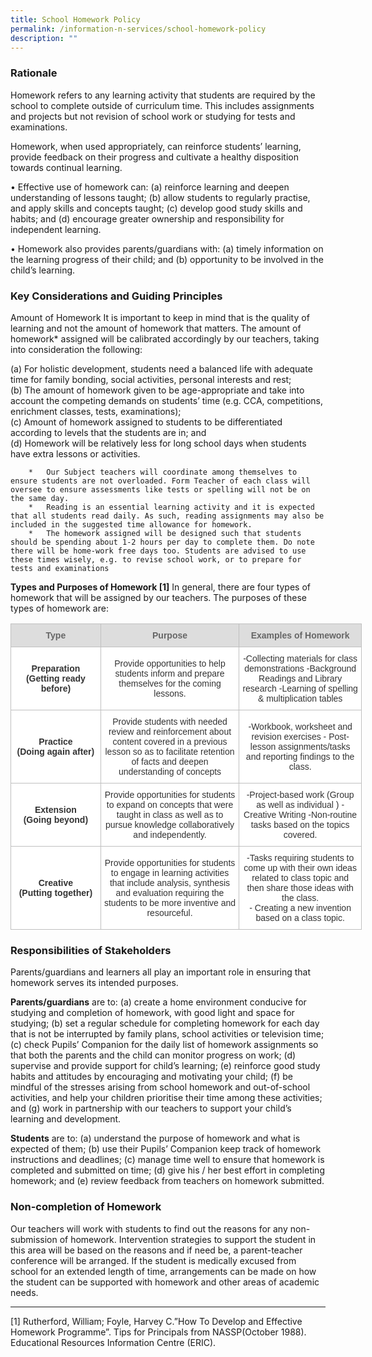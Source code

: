 ```yaml
---
title: School Homework Policy
permalink: /information-n-services/school-homework-policy
description: ""
---
```

### Rationale 
Homework refers to any learning activity that students are required by the school to complete outside of curriculum time. This includes assignments and projects but not revision of school work or studying for tests and examinations.

Homework, when used appropriately, can reinforce students’ learning, provide feedback on their progress and cultivate a healthy disposition towards continual learning. 

•	Effective use of homework can: 
        (a)	reinforce learning and deepen understanding of lessons taught;
        (b)	allow students to regularly practise, and apply skills and concepts taught;
        (c)	develop good study skills and habits; and
        (d)	encourage greater ownership and responsibility for independent learning.

•	Homework also provides parents/guardians with: 
        (a)	timely information on the learning progress of their child; and
        (b)	opportunity to be involved in the child’s learning.

### Key Considerations and Guiding Principles
Amount of Homework
It is important to keep in mind that is the quality of learning and not the amount of homework that matters. The amount of homework* assigned will be calibrated accordingly by our teachers, taking into consideration the following:

(a)	For holistic development, students need a balanced life with adequate time for family bonding, social                            activities, personal interests and rest;\
(b)	The amount of homework given to be age-appropriate and take into account the competing demands on students’ time (e.g. CCA, competitions, enrichment classes, tests, examinations);\
(c)	Amount of homework assigned to students to be differentiated according to levels that the students are in; and\
(d)	Homework will be relatively less for long school days when students have extra lessons or activities.

        *	Our Subject teachers will coordinate among themselves to ensure students are not overloaded. Form Teacher of each class will oversee to ensure assessments like tests or spelling will not be on the same day. 
        *	Reading is an essential learning activity and it is expected that all students read daily. As such, reading assignments may also be included in the suggested time allowance for homework.
        *	The homework assigned will be designed such that students should be spending about 1-2 hours per day to complete them. Do note there will be home-work free days too. Students are advised to use these times wisely, e.g. to revise school work, or to prepare for tests and examinations

**Types and Purposes of Homework [1]**
In general, there are four types of homework that will be assigned by our teachers. The purposes of these types of homework are:

<table style="border-collapse:collapse;border-spacing:0;table-layout: fixed; width: 562px" class="tg"><colgroup><col style="width: 144.003906px"><col style="width: 222.003906px"><col style="width: 196.003906px"></colgroup><thead><tr><th style="background-color:#DDD;border-color:#c0c0c0;border-style:solid;border-width:1px;color:#666;font-family:Arial, sans-serif;font-size:14px;font-weight:bold;overflow:hidden;padding:10px 5px;text-align:center;vertical-align:middle;word-break:normal"><span style="color:#666;background-color:#DDD">Type</span></th><th style="background-color:#DDD;border-color:#c0c0c0;border-style:solid;border-width:1px;color:#666;font-family:Arial, sans-serif;font-size:14px;font-weight:bold;overflow:hidden;padding:10px 5px;text-align:center;vertical-align:middle;word-break:normal"><span style="color:#666;background-color:#DDD">Purpose</span></th><th style="background-color:#DDD;border-color:#c0c0c0;border-style:solid;border-width:1px;color:#666;font-family:Arial, sans-serif;font-size:14px;font-weight:bold;overflow:hidden;padding:10px 5px;text-align:center;vertical-align:middle;word-break:normal"><span style="color:#666;background-color:#DDD">Examples of Homework</span></th></tr></thead><tbody><tr><td style="background-color:#ffffff;border-color:#c0c0c0;border-style:solid;border-width:1px;color:#333;font-family:Arial, sans-serif;font-size:14px;font-weight:bold;overflow:hidden;padding:10px 5px;text-align:center;vertical-align:middle;word-break:normal">Preparation <br><span style="font-weight:bold">(Getting ready before)</span></td><td style="background-color:#ffffff;border-color:#c0c0c0;border-style:solid;border-width:1px;color:#333;font-family:Arial, sans-serif;font-size:14px;overflow:hidden;padding:10px 5px;text-align:center;vertical-align:middle;word-break:normal">Provide opportunities to help students inform and prepare themselves for the coming lessons.</td><td style="background-color:#ffffff;border-color:#c0c0c0;border-style:solid;border-width:1px;color:#333;font-family:Arial, sans-serif;font-size:14px;overflow:hidden;padding:10px 5px;text-align:center;vertical-align:middle;word-break:normal">-Collecting materials for class demonstrations -Background Readings and Library research -Learning of spelling &amp; multiplication tables</td></tr><tr><td style="background-color:#ffffff;border-color:#c0c0c0;border-style:solid;border-width:1px;color:#333;font-family:Arial, sans-serif;font-size:14px;font-weight:bold;overflow:hidden;padding:10px 5px;text-align:center;vertical-align:middle;word-break:normal">Practice <br><span style="font-weight:bold">(Doing again after)</span></td><td style="background-color:#ffffff;border-color:#c0c0c0;border-style:solid;border-width:1px;color:#333;font-family:Arial, sans-serif;font-size:14px;overflow:hidden;padding:10px 5px;text-align:center;vertical-align:middle;word-break:normal">Provide students with needed review and reinforcement about content covered in a previous lesson so as to facilitate retention of facts and deepen understanding of concepts</td><td style="background-color:#ffffff;border-color:#c0c0c0;border-style:solid;border-width:1px;color:#333;font-family:Arial, sans-serif;font-size:14px;overflow:hidden;padding:10px 5px;text-align:center;vertical-align:middle;word-break:normal">-Workbook, worksheet and revision exercises - Post-lesson assignments/tasks and reporting findings to the class.</td></tr><tr><td style="background-color:#ffffff;border-color:#c0c0c0;border-style:solid;border-width:1px;color:#333;font-family:Arial, sans-serif;font-size:14px;font-weight:bold;overflow:hidden;padding:10px 5px;text-align:center;vertical-align:middle;word-break:normal"> Extension<br>(Going beyond)</td><td style="background-color:#ffffff;border-color:#c0c0c0;border-style:solid;border-width:1px;color:#333;font-family:Arial, sans-serif;font-size:14px;overflow:hidden;padding:10px 5px;text-align:center;vertical-align:middle;word-break:normal">Provide opportunities for students to expand on concepts that were taught in class as well as to pursue knowledge collaboratively and independently.  </td><td style="background-color:#ffffff;border-color:#c0c0c0;border-style:solid;border-width:1px;color:#333;font-family:Arial, sans-serif;font-size:14px;overflow:hidden;padding:10px 5px;text-align:center;vertical-align:middle;word-break:normal"> -Project-based work (Group as well as individual ) -Creative Writing -Non-routine tasks based on the topics covered.</td></tr><tr><td style="background-color:#ffffff;border-color:#c0c0c0;border-style:solid;border-width:1px;color:#333;font-family:Arial, sans-serif;font-size:14px;font-weight:bold;overflow:hidden;padding:10px 5px;text-align:center;vertical-align:middle;word-break:normal"> Creative<br>(Putting together)</td><td style="background-color:#ffffff;border-color:#c0c0c0;border-style:solid;border-width:1px;color:#333;font-family:Arial, sans-serif;font-size:14px;overflow:hidden;padding:10px 5px;text-align:center;vertical-align:middle;word-break:normal"> Provide opportunities for students to engage in learning activities that include analysis, synthesis and evaluation requiring the students to be more inventive and resourceful.</td><td style="background-color:#ffffff;border-color:#c0c0c0;border-style:solid;border-width:1px;color:#333;font-family:Arial, sans-serif;font-size:14px;overflow:hidden;padding:10px 5px;text-align:center;vertical-align:middle;word-break:normal">-Tasks requiring students to come up with their own ideas related to class topic and then share those ideas with the class.<br>- Creating a new invention based on a class topic.  </td></tr></tbody></table>

  
### Responsibilities of Stakeholders
Parents/guardians and learners all play an important role in ensuring that homework serves its intended purposes.

**Parents/guardians** are to:
        (a)	create a home environment conducive for studying and completion of homework, with good light and space                     for studying;
        (b)	set a regular schedule for completing homework for each day that is not be interrupted by family plans,                         school activities or television time;
        (c)	check Pupils’ Companion for the daily list of homework assignments so that both the parents and the child                     can monitor progress on work;
        (d)	supervise and provide support for child’s learning;
        (e)	reinforce good study habits and attitudes by encouraging and motivating your child; 
        (f)	be mindful of the stresses arising from school homework and out-of-school activities, and help your children                 prioritise their time among these activities; and
        (g)	work in partnership with our teachers to support your child’s learning and development.

**Students** are to:
        (a)	understand the purpose of homework and what is expected of them;
        (b)	use their Pupils’ Companion keep track of homework instructions and deadlines;
        (c)	manage time well to ensure that homework is completed and submitted on time;
        (d)	give his / her best effort in completing homework; and
        (e)	review feedback from teachers on homework submitted.

### Non-completion of Homework
Our teachers will work with students to find out the reasons for any non-submission of homework. Intervention strategies to support the student in this area will be based on the reasons and if need be, a parent-teacher conference will be arranged. If the student is medically excused from school for an extended length of time, arrangements can be made on how the student can be supported with homework and other areas of academic needs.
_____________________________________________________________________________________________
[1] Rutherford, William; Foyle, Harvey C.”How To Develop and Effective Homework Programme”. Tips for Principals from NASSP(October 1988). Educational Resources Information Centre (ERIC).
